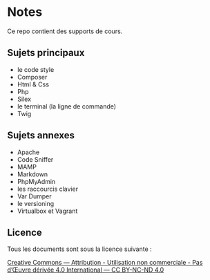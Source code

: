 # Notes

Ce repo contient des supports de cours.

## Sujets principaux

- le code style
- Composer
- Html & Css
- Php
- Silex
- le terminal (la ligne de commande)
- Twig

## Sujets annexes

- Apache
- Code Sniffer
- MAMP
- Markdown
- PhpMyAdmin
- les raccourcis clavier
- Var Dumper
- le versioning
- Virtualbox et Vagrant

## Licence

Tous les documents sont sous la licence suivante :

[Creative Commons — Attribution - Utilisation non commerciale - Pas d’Œuvre dérivée 4.0 International — CC BY-NC-ND 4.0](https://creativecommons.org/licenses/by-nc-nd/4.0/fr/legalcode)

